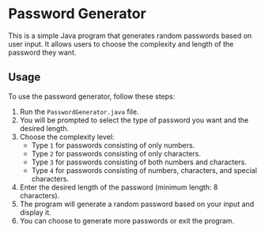 # Password Generator

This is a simple Java program that generates random passwords based on user input. It allows users to choose the complexity and length of the password they want.

## Usage

To use the password generator, follow these steps:

1. Run the `PasswordGenerator.java` file.
2. You will be prompted to select the type of password you want and the desired length.
3. Choose the complexity level:
    - Type `1` for passwords consisting of only numbers.
    - Type `2` for passwords consisting of only characters.
    - Type `3` for passwords consisting of both numbers and characters.
    - Type `4` for passwords consisting of numbers, characters, and special characters.
4. Enter the desired length of the password (minimum length: 8 characters).
5. The program will generate a random password based on your input and display it.
6. You can choose to generate more passwords or exit the program.
